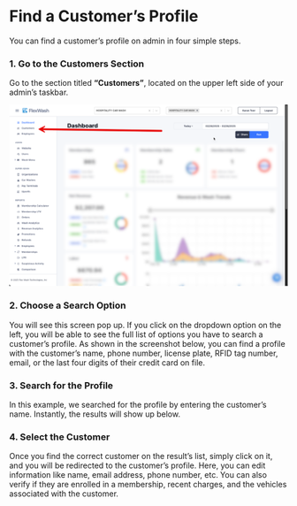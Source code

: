 # Find a Customer’s Profile

You can find a customer’s profile on admin in four simple steps.

### 1. Go to the Customers Section

Go to the section titled **“Customers”**, located on the upper left side of your admin’s taskbar.

[<img src="images/find-customer-profile-1.png">]()

### 2. Choose a Search Option

You will see this screen pop up. If you click on the dropdown option on the left, you will be able to see the full list of options you have to search a customer’s profile. As shown in the screenshot below, you can find a profile with the customer’s name, phone number, license plate, RFID tag number, email, or the last four digits of their credit card on file.

### 3. Search for the Profile

In this example, we searched for the profile by entering the customer’s name. Instantly, the results will show up below.

### 4. Select the Customer

Once you find the correct customer on the result’s list, simply click on it, and you will be redirected to the customer’s profile. Here, you can edit information like name, email address, phone number, etc. You can also verify if they are enrolled in a membership, recent charges, and the vehicles associated with the customer.

